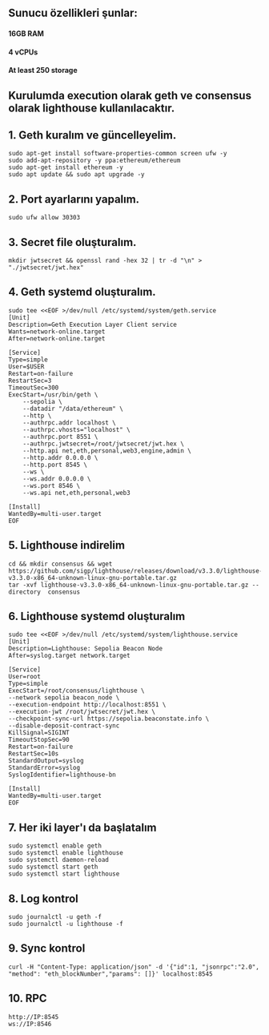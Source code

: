 ## Sunucu özellikleri şunlar:
#### 16GB RAM
#### 4 vCPUs
#### At least 250 storage

## Kurulumda execution olarak geth ve consensus olarak lighthouse kullanılacaktır.

## 1. Geth kuralım ve güncelleyelim.
```
sudo apt-get install software-properties-common screen ufw -y
sudo add-apt-repository -y ppa:ethereum/ethereum
sudo apt-get install ethereum -y
sudo apt update && sudo apt upgrade -y

```
## 2. Port ayarlarını yapalım.
```
sudo ufw allow 30303

```
## 3. Secret file oluşturalım.
```
mkdir jwtsecret && openssl rand -hex 32 | tr -d "\n" > "./jwtsecret/jwt.hex"

```
## 4. Geth systemd oluşturalım.
```
sudo tee <<EOF >/dev/null /etc/systemd/system/geth.service
[Unit]
Description=Geth Execution Layer Client service
Wants=network-online.target
After=network-online.target

[Service]
Type=simple
User=$USER
Restart=on-failure
RestartSec=3
TimeoutSec=300
ExecStart=/usr/bin/geth \
    --sepolia \
    --datadir "/data/ethereum" \
    --http \
    --authrpc.addr localhost \
    --authrpc.vhosts="localhost" \
    --authrpc.port 8551 \
    --authrpc.jwtsecret=/root/jwtsecret/jwt.hex \
    --http.api net,eth,personal,web3,engine,admin \
    --http.addr 0.0.0.0 \
    --http.port 8545 \
    --ws \
    --ws.addr 0.0.0.0 \
    --ws.port 8546 \
    --ws.api net,eth,personal,web3
    
[Install]
WantedBy=multi-user.target
EOF

```

## 5. Lighthouse indirelim

```
cd && mkdir consensus && wget https://github.com/sigp/lighthouse/releases/download/v3.3.0/lighthouse-v3.3.0-x86_64-unknown-linux-gnu-portable.tar.gz
tar -xvf lighthouse-v3.3.0-x86_64-unknown-linux-gnu-portable.tar.gz --directory  consensus

```
## 6. Lighthouse systemd oluşturalım

```
sudo tee <<EOF >/dev/null /etc/systemd/system/lighthouse.service
[Unit]
Description=Lighthouse: Sepolia Beacon Node
After=syslog.target network.target

[Service]
User=root
Type=simple
ExecStart=/root/consensus/lighthouse \
--network sepolia beacon_node \
--execution-endpoint http://localhost:8551 \
--execution-jwt /root/jwtsecret/jwt.hex \
--checkpoint-sync-url https://sepolia.beaconstate.info \
--disable-deposit-contract-sync
KillSignal=SIGINT
TimeoutStopSec=90
Restart=on-failure
RestartSec=10s
StandardOutput=syslog
StandardError=syslog
SyslogIdentifier=lighthouse-bn

[Install]
WantedBy=multi-user.target
EOF

```
## 7. Her iki layer'ı da başlatalım
```
sudo systemctl enable geth
sudo systemctl enable lighthouse
sudo systemctl daemon-reload
sudo systemctl start geth
sudo systemctl start lighthouse

```
## 8. Log kontrol
```
sudo journalctl -u geth -f
sudo journalctl -u lighthouse -f
```

## 9. Sync kontrol
```
curl -H "Content-Type: application/json" -d '{"id":1, "jsonrpc":"2.0", "method": "eth_blockNumber","params": []}' localhost:8545

```
## 10. RPC 
```
http://IP:8545
ws://IP:8546
```
